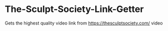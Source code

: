 # The-Sculpt-Society-Link-Getter

Gets the highest quality video link from https://thesculptsociety.com/ video
